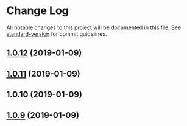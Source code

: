 # Change Log

All notable changes to this project will be documented in this file. See [standard-version](https://github.com/conventional-changelog/standard-version) for commit guidelines.

<a name="1.0.12"></a>
## [1.0.12](https://github.com/nwa2018/package-test-1/compare/v1.0.11...v1.0.12) (2019-01-09)



<a name="1.0.11"></a>
## [1.0.11](https://github.com/nwa2018/package-test-1/compare/v1.0.10...v1.0.11) (2019-01-09)



<a name="1.0.10"></a>
## 1.0.10 (2019-01-09)



<a name="1.0.9"></a>
## [1.0.9](https://github.com/nwa2018/package-test-1/compare/v1.0.7...v1.0.9) (2019-01-09)
